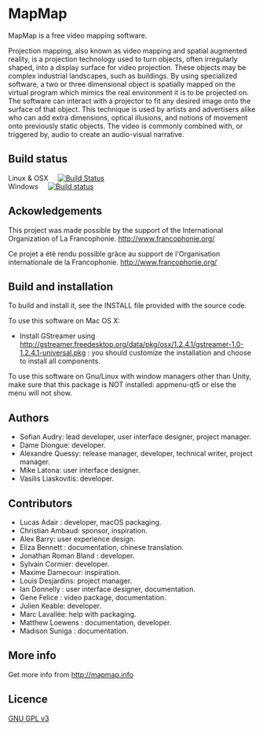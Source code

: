 MapMap
====== 
MapMap is a free video mapping software.

Projection mapping, also known as video mapping and spatial augmented
reality, is a projection technology used to turn objects, often
irregularly shaped, into a display surface for video projection.
These objects may be complex industrial landscapes, such as buildings.
By using specialized software, a two or three dimensional object is
spatially mapped on the virtual program which mimics the real
environment it is to be projected on. The software can interact with a
projector to fit any desired image onto the surface of that object.
This technique is used by artists and advertisers alike who can add
extra dimensions, optical illusions, and notions of movement onto
previously static objects. The video is commonly combined with, or
triggered by, audio to create an audio-visual narrative.


Build status
---------------
Linux & OSX &nbsp;&nbsp;&nbsp;&nbsp;[![Build Status](https://travis-ci.org/mapmapteam/mapmap.svg?branch=develop)](https://travis-ci.org/mapmapteam/mapmap)       
Windows &nbsp;&nbsp;&nbsp;&nbsp;[![Build status](https://ci.appveyor.com/api/projects/status/5b2ww0n8m8s9p55c?svg=true)](https://ci.appveyor.com/project/baydam/mapmap)

Ackowledgements
---------------
This project was made possible by the support of the International
Organization of La Francophonie.
http://www.francophonie.org/

Ce projet a été rendu possible grâce au support de l'Organisation
internationale de la Francophonie.
http://www.francophonie.org/

Build and installation
----------------------
To build and install it, see the INSTALL file provided with the source code.

To use this software on Mac OS X:
* Install GStreamer using http://gstreamer.freedesktop.org/data/pkg/osx/1.2.4.1/gstreamer-1.0-1.2.4.1-universal.pkg : you should customize the installation and choose to install all components.

To use this software on Gnu/Linux with window managers other than Unity, 
make sure that this package is NOT installed: appmenu-qt5
or else the menu will not show.

Authors
-------
* Sofian Audry: lead developer, user interface designer, project manager.
* Dame Diongue: developer.
* Alexandre Quessy: release manager, developer, technical writer, project manager.
* Mike Latona: user interface designer.
* Vasilis Liaskovitis: developer.

Contributors
------------
* Lucas Adair : developer, macOS packaging.
* Christian Ambaud: sponsor, inspiration.
* Alex Barry: user experience design.
* Eliza Bennett : documentation, chinese translation.
* Jonathan Roman Bland : developer.
* Sylvain Cormier: developer.
* Maxime Damecour: inspiration.
* Louis Desjardins: project manager.
* Ian Donnelly : user interface designer, documentation.
* Gene Felice : video package, documentation.
* Julien Keable: developer.
* Marc Lavallée: help with packaging.
* Matthew Loewens : documentation, developer.
* Madison Suniga : documentation.

More info
---------
Get more info from http://mapmap.info

Licence
---------
[GNU GPL v3](https://github.com/mapmapteam/mapmap/blob/develop/LICENSE)
